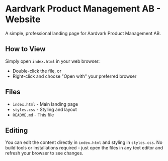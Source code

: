 # Aardvark Product Management AB - Website

A simple, professional landing page for Aardvark Product Management AB.

## How to View

Simply open `index.html` in your web browser:
- Double-click the file, or
- Right-click and choose "Open with" your preferred browser

## Files

- `index.html` - Main landing page
- `styles.css` - Styling and layout
- `README.md` - This file

## Editing

You can edit the content directly in `index.html` and styling in `styles.css`. No build tools or installations required - just open the files in any text editor and refresh your browser to see changes.
